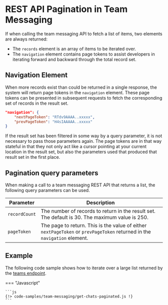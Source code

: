 # REST API Pagination in Team Messaging

If when calling the team messaging API to fetch a list of items, two elements are always returned:

* The `records` element is an array of items to be iterated over.
* The `navigation` element contains page tokens to assist developers in iterating forward and backward through the total record set. 

## Navigation Element

When more records exist than could be returned in a single response, the system will return page tokens in the `navigation` element. These page tokens can be presented in subsequent requests to fetch the corresponding set of records in the result set. 

```json
"navigation": {
    "nextPageToken": "RTdv9AAAA..xxxxx",
    "prevPageToken": "H4sIAAAAA..xxxxx"
}
```

If the result set has been filtered in some way by a query parameter, it is not necessary to pass those parameters again. The page tokens are in that way stateful in that they not only act like a cursor pointing at your current location in the result set, but also the parameters used that produced that result set in the first place. 

## Pagination query parameters

When making a call to a team messaging REST API that returns a list, the following query parameters can be used.

| Parameter | Description |
|-|-|
| `recordCount` | The number of records to return in the result set. The default is 30. The maximum value is 250. |
| `pageToken` | The page to return. This is the value of either `nextPageToken` or `prevPageToken` returned in the `navigation` element. | 

## Example

The following code sample shows how to iterate over a large list returned by the [teams endpoint](https://developers.ringcentral.com/api-reference/Teams/listGlipTeams).

=== "Javascript"

    ```js
    {!> code-samples/team-messaging/get-chats-paginated.js !}
    ```
